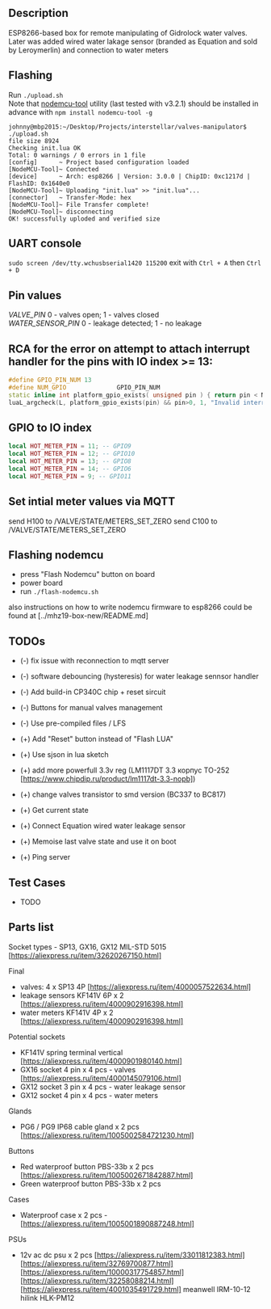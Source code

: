 
## Description

ESP8266-based box for remote manipulating of Gidrolock water valves.<br/>
Later was added wired water lakage sensor (branded as Equation and sold by Leroymerlin) and connection to water meters

## Flashing

Run `./upload.sh`<br>
Note that [nodemcu-tool](https://github.com/AndiDittrich/NodeMCU-Tool) utility (last tested with v3.2.1) should be installed in advance with `npm install nodemcu-tool -g`

```
johnny@mbp2015:~/Desktop/Projects/interstellar/valves-manipulator$ ./upload.sh
file size 8924
Checking init.lua OK
Total: 0 warnings / 0 errors in 1 file
[config]      ~ Project based configuration loaded
[NodeMCU-Tool]~ Connected
[device]      ~ Arch: esp8266 | Version: 3.0.0 | ChipID: 0xc1217d | FlashID: 0x1640e0
[NodeMCU-Tool]~ Uploading "init.lua" >> "init.lua"...
[connector]   ~ Transfer-Mode: hex
[NodeMCU-Tool]~ File Transfer complete!
[NodeMCU-Tool]~ disconnecting
OK! successfully uploded and verified size
```

## UART console

`sudo screen /dev/tty.wchusbserial1420 115200`
exit with `Ctrl + A` then `Ctrl + D`

## Pin values

*VALVE_PIN* 0 - valves open; 1 - valves closed<br/>
*WATER_SENSOR_PIN* 0 - leakage detected; 1 - no leakage

## RCA for the error on attempt to attach interrupt handler for the pins with IO index >= 13:

```cpp
#define GPIO_PIN_NUM 13
#define NUM_GPIO              GPIO_PIN_NUM
static inline int platform_gpio_exists( unsigned pin ) { return pin < NUM_GPIO; }
luaL_argcheck(L, platform_gpio_exists(pin) && pin>0, 1, "Invalid interrupt pin");
```

## GPIO to IO index

```lua
local HOT_METER_PIN = 11; -- GPIO9
local HOT_METER_PIN = 12; -- GPIO10
local HOT_METER_PIN = 13; -- GPIO8
local HOT_METER_PIN = 14; -- GPIO6
local HOT_METER_PIN = 9; -- GPIO11
```

## Set intial meter values via MQTT

send H100 to /VALVE/STATE/METERS_SET_ZERO
send C100 to /VALVE/STATE/METERS_SET_ZERO

## Flashing nodemcu

- press "Flash Nodemcu" button on board
- power board
- run `./flash-nodemcu.sh`

also instructions on how to write nodemcu firmware to esp8266 could be found at [../mhz19-box-new/README.md]

## TODOs

- (-) fix issue with reconnection to mqtt server
- (-) software debouncing (hysteresis) for water leakage sennsor handler
- (-) Add build-in СР340С chip + reset sircuit
- (-) Buttons for manual valves management
- (-) Use pre-compiled files / LFS

- (+) Add "Reset" button instead of "Flash LUA"
- (+) Use sjson in lua sketch
- (+) add more powerfull 3.3v reg (LM1117DT 3.3 корпус TO-252 [https://www.chipdip.ru/product/lm1117dt-3.3-nopb])
- (+) change valves transistor to smd version (BC337 to BC817)
- (+) Get current state
- (+) Connect Equation wired water leakage sensor
- (+) Memoise last valve state and use it on boot
- (+) Ping server

## Test Cases

- TODO

## Parts list

Socket types - SP13, GX16, GX12
MIL-STD 5015 [https://aliexpress.ru/item/32620267150.html]

Final
- valves: 4 x SP13 4P [https://aliexpress.ru/item/4000057522634.html]
- leakage sensors KF141V 6P x 2 [https://aliexpress.ru/item/4000902916398.html]
- water meters KF141V 4P x 2 [https://aliexpress.ru/item/4000902916398.html]

Potential sockets
- KF141V spring terminal vertical [https://aliexpress.ru/item/4000901980140.html]
- GX16 socket 4 pin x 4 pcs - valves [https://aliexpress.ru/item/4000145079106.html]
- GX12 socket 3 pin x 4 pcs - water leakage sensor
- GX12 socket 4 pin x 4 pcs - water meters

Glands
- PG6 / PG9 IP68 cable gland x 2 pcs [https://aliexpress.ru/item/1005002584721230.html]

Buttons
- Red waterproof button PBS-33b x 2 pcs [https://aliexpress.ru/item/1005002671842887.html]
- Green waterproof button PBS-33b x 2 pcs

Cases
- Waterproof case x 2 pcs - [https://aliexpress.ru/item/1005001890887248.html]

PSUs
- 12v ac dc psu x 2 pcs [https://aliexpress.ru/item/33011812383.html]
                        [https://aliexpress.ru/item/32769700877.html]
                        [https://aliexpress.ru/item/10000317754857.html]
                        [https://aliexpress.ru/item/32258088214.html]
                        [https://aliexpress.ru/item/4001035491729.html]
                        meanwell IRM-10-12
                        hilink HLK-PM12
